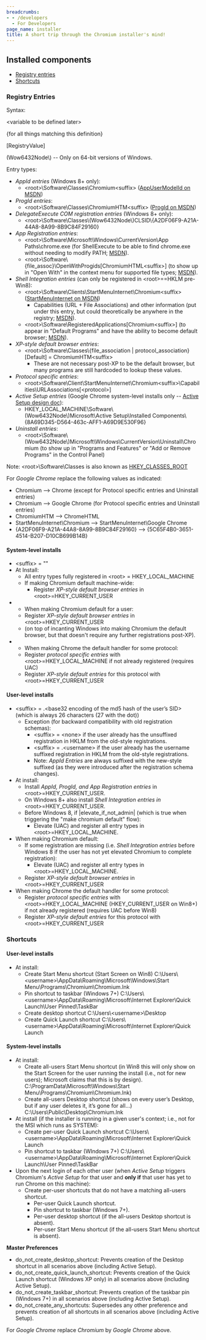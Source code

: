 ```yaml
---
breadcrumbs:
- - /developers
  - For Developers
page_name: installer
title: A short trip through the Chromium installer's mind!
---
```


## Installed components

*   [Registry entries](/developers/installer#reg)
*   [Shortcuts](/developers/installer#shortcuts)

### Registry Entries

Syntax:

&lt;variable to be defined later&gt;

{for all things matching this definition}

\[RegistryValue\]

(Wow6432Node\\) -- Only on 64-bit versions of Windows.

Entry types:

*   *AppId entries* (Windows 8+ only):
    *   &lt;root&gt;\\Software\\Classes\\Chromium&lt;suffix&gt;
                ([AppUserModelId on
                MSDN](http://msdn.microsoft.com/library/windows/desktop/dd378459.aspx))
*   *ProgId entries*:
    *   &lt;root&gt;\\Software\\Classes\\ChromiumHTM&lt;suffix&gt;
                ([ProgId on
                MSDN](http://msdn.microsoft.com/en-us/library/aa911706.aspx))
*   *DelegateExecute COM registration entries* (Windows 8+ only):
    *   &lt;root&gt;\\Software\\Classes\\(Wow6432Node\\)CLSID\\{A2DF06F9-A21A-44A8-8A99-8B9C84F29160}
*   *App Registration entries*:
    *   &lt;root&gt;\\Software\\Microsoft\\Windows\\CurrentVersion\\App
                Paths\\chrome.exe (for ShellExecute to be able to find
                chrome.exe without needing to modify PATH;
                [MSDN](http://msdn.microsoft.com/library/windows/desktop/ee872121.aspx#appPaths)).
    *   &lt;root&gt;\\Software\\{file_assoc}\\OpenWithProgids\[ChromiumHTML&lt;suffix&gt;\]
                (to show up in "Open With" in the context menu for supported
                file types;
                [MSDN](http://msdn.microsoft.com/library/bb166549.aspx)).
*   *Shell Integration entries* (can only be registered in
            &lt;root&gt;==HKLM pre-Win8):
    *   &lt;root&gt;\\Software\\Clients\\StartMenuInternet\\Chromium&lt;suffix&gt;
                ([StartMenuInternet on
                MSDN](http://msdn.microsoft.com/library/windows/desktop/dd203067.aspx#internet))
        *   Capabilities (URL + File Associations) and other information
                    (put under this entry, but could theoretically be anywhere
                    in the registry;
                    [MSDN](http://msdn.microsoft.com/library/windows/desktop/cc144154.aspx#registration)).
    *   &lt;root&gt;\\Software\\RegisteredApplications\[Chromium&lt;suffix&gt;\]
                (to appear in "Default Programs" and have the ability to become
                default browser;
                [MSDN](http://msdn.microsoft.com/library/windows/desktop/cc144154.aspx#RegisteredApplications)).
*   *XP-style default browser entries*:
    *   &lt;root&gt;\\Software\\Classes\\{file_association |
                protocol_association}\[Default\] = ChromiumHTM&lt;suffix&gt;
        *   These are not necessary post-XP to be the default browser,
                    but many programs are still hardcoded to lookup these
                    values.
*   *Protocol specific entries*:
    *   &lt;root&gt;\\Software\\Client\\StartMenuInternet\\Chromium&lt;suffix&gt;\\Capabilities\\URLAssociations\[&lt;protocol&gt;\]
*   *Active Setup entries* (Google Chrome system-level installs only --
            [Active Setup design
            doc](https://docs.google.com/a/google.com/document/d/1yQdG1wMDKi_lf0i8bk6P2_BWqudRb-ap6Y2C5f1RO2w/edit)):
    *   HKEY_LOCAL_MACHINE\\Software\\(Wow6432Node\\)Microsoft\\Active
                Setup\\Installed
                Components\\{8A69D345-D564-463c-AFF1-A69D9E530F96}
*   *Uninstall entries*:
    *   &lt;root&gt;\\Software\\(Wow6432Node\\)Microsoft\\Windows\\CurrentVersion\\Uninstall\\Chromium
                (to show up in "Programs and Features" or "Add or Remove
                Programs" in the Control Panel)

Note: &lt;root&gt;\\Software\\Classes is also known as
[HKEY_CLASSES_ROOT](http://msdn.microsoft.com/library/windows/desktop/ms724475.aspx)

For *Google Chrome* replace the following values as indicated:

*   Chromium --&gt; Chrome (except for Protocol specific entries and
            Uninstall entries)
*   Chromium --&gt; Google Chrome (for Protocol specific entries and
            Uninstall entries)
*   ChromiumHTM --&gt; ChromeHTML
*   StartMenuInternet\\Chromium --&gt; StartMenuInternet\\Google Chrome
*   {A2DF06F9-A21A-44A8-8A99-8B9C84F29160} --&gt;
            {5C65F4B0-3651-4514-B207-D10CB699B14B}

#### System-level installs

*   &lt;suffix&gt; = ""
*   At Install:
    *   All entry types fully registered in &lt;root&gt; =
                HKEY_LOCAL_MACHINE
    *   If making Chromium default machine-wide:
        *   Register *XP-style default browser entries* in
                    &lt;root&gt;=HKEY_CURRENT_USER
*   + When making Chromium default for a user:
    *   Register *XP-style default browser entries* in
                &lt;root&gt;=HKEY_CURRENT_USER
    *   (on top of incanting Windows into making Chromium the default
                browser, but that doesn't require any further registrations
                post-XP).
*   + When making Chrome the default handler for some protocol:
    *   Register *protocol specific entries* with
                &lt;root&gt;=HKEY_LOCAL_MACHINE if not already registered
                (requires UAC)
    *   Register *XP-style default entries* for this protocol with
                &lt;root&gt;=HKEY_CURRENT_USER

#### User-level installs

*   &lt;suffix&gt; = .&lt;base32 encoding of the md5 hash of the user’s
            SID&gt; (which is always 26 characters (27 with the dot))
    *   Exception (for backward compatibility with old registration
                schemas):
        *   &lt;suffix&gt; = &lt;none&gt; if the user already has the
                    unsuffixed registration in HKLM from the old-style
                    registrations.
        *   &lt;suffix&gt; = .&lt;username&gt; if the user already has
                    the username suffixed registration in HKLM from the
                    old-style registrations.
        *   Note: *AppId Entries* are always suffixed with the new-style
                    suffixed (as they were introduced after the registration
                    schema changes).
*   At install:
    *   Install *AppId, ProgId, and App Registration entries* in
                &lt;root&gt;=HKEY_CURRENT_USER.
    *   On Windows 8+ also install *Shell Integration entries in*
                &lt;root&gt;=HKEY_CURRENT_USER.
    *   Before Windows 8, if |elevate_if_not_admin| (which is true when
                triggering the "make chromium default" flow):
        *   Elevate (UAC) and register all entry types in
                    &lt;root&gt;=HKEY_LOCAL_MACHINE.
*   When making Chromium default:
    *   If some registration are missing (i.e. *Shell Integration
                entries* before Windows 8 if the user has not yet elevated
                Chromium to complete registration):
        *   Elevate (UAC) and register all entry types in
                    &lt;root&gt;=HKEY_LOCAL_MACHINE.
    *   Register *XP-style default browser entries* in
                &lt;root&gt;=HKEY_CURRENT_USER
*   When making Chrome the default handler for some protocol:
    *   Register *protocol specific entries* with
                &lt;root&gt;=HKEY_LOCAL_MACHINE (HKEY_CURRENT_USER on Win8+) if
                not already registered (requires UAC before Win8)
    *   Register *XP-style default entries* for this protocol with
                &lt;root&gt;=HKEY_CURRENT_USER

### Shortcuts

#### User-level installs

*   At install:
    *   Create Start Menu shortcut (Start Screen on Win8)
        C:\\Users\\&lt;username&gt;\\AppData\\Roaming\\Microsoft\\Windows\\Start
        Menu\\Programs\\Chromium\\Chromium.lnk
    *   Pin shortcut to taskbar (Windows 7+)
        C:\\Users\\&lt;username&gt;\\AppData\\Roaming\\Microsoft\\Internet
        Explorer\\Quick Launch\\User Pinned\\TaskBar
    *   Create desktop shortcut
        C:\\Users\\&lt;username&gt;\\Desktop
    *   Create Quick Launch shortcut
        C:\\Users\\&lt;username&gt;\\AppData\\Roaming\\Microsoft\\Internet
        Explorer\\Quick Launch

#### System-level installs

*   At install:
    *   Create all-users Start Menu shortcut (in Win8 this will only
                show on the Start Screen for the user running the install (i.e.,
                not for new users); Microsoft claims that this is by design).
        C:\\ProgramData\\Microsoft\\Windows\\Start
        Menu\\Programs\\Chromium\\Chromium.lnk)
    *   Create all-users Desktop shortcut (shows on every user’s
                Desktop, but if any user deletes it, it’s gone for all...)
        C:\\Users\\Public\\Desktop\\Chromium.lnk
*   At install (if the installer is running in a given user's context;
            i.e., not for the MSI which runs as SYSTEM):
    *   Create per-user Quick Launch shortcut
        C:\\Users\\&lt;username&gt;\\AppData\\Roaming\\Microsoft\\Internet
        Explorer\\Quick Launch
    *   Pin shortcut to taskbar (WIndows 7+)
        C:\\Users\\&lt;username&gt;\\AppData\\Roaming\\Microsoft\\Internet
        Explorer\\Quick Launch\\User Pinned\\TaskBar
*   Upon the next login of each other user (when *Active Setup* triggers
            Chromium's *Active Setup* for that user and **only if** that user
            has yet to run Chrome on this machine):
    *   Create per-user shortcuts that do not have a matching all-users
                shortcut.
        *   Per-user Quick Launch shortcut.
        *   Pin shortcut to taskbar (Windows 7+).
        *   Per-user desktop shortcut (if the all-users Desktop shortcut
                    is absent).
        *   Per-user Start Menu shortcut (if the all-users Start Menu
                    shortcut is absent).

**Master Preferences**

*   do_not_create_desktop_shortcut: Prevents creation of the Desktop
            shortcut in all scenarios above (including Active Setup).
*   do_not_create_quick_launch_shortcut: Prevents creation of the Quick
            Launch shortcut (Windows XP only) in all scenarios above (including
            Active Setup).
*   do_not_create_taskbar_shortcut: Prevents creation of the taskbar pin
            (Windows 7+) in all scenarios above (including Active Setup).
*   do_not_create_any_shortcuts: Supersedes any other preference and
            prevents creation of all shortcuts in all scenarios above (including
            Active Setup).

For *Google Chrome* replace *Chromium* by *Google Chrome* above.